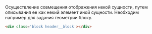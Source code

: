 Осуществление совмещения отображения некой сущности, путем описывания ее как некий элемент иной сущности. Необходим например для задания геометрии блоку.

```html
<div class='block header__block'></div>
```